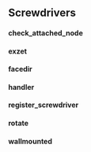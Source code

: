 Screwdrivers 
------
#### check_attached_node
#### exzet
#### facedir
#### handler
#### register_screwdriver
#### rotate
#### wallmounted
